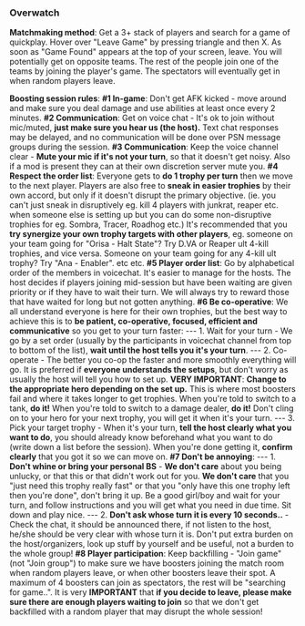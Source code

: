 ### Overwatch

**Matchmaking method**:
Get a 3+ stack of players and search for a game of quickplay. Hover over "Leave Game" by pressing triangle and then X. As soon as "Game Found" appears at the top of your screen, leave. You will potentially get on opposite teams. The rest of the people join one of the teams by joining the player's game. The spectators will eventually get in when random players leave.

**Boosting session rules**:
**#1 In-game**: Don't get AFK kicked - move around and make sure you deal damage and use abilities at least once every 2 minutes.
**#2 Communication**: Get on voice chat - It's ok to join without mic/muted, **just make sure you hear us (the host).** Text chat responses may be delayed, and no communication will be done over PSN message groups during the session.
**#3 Communication**: Keep the voice channel clear - **Mute your mic if it's not your turn**, so that it doesn't get noisy. Also if a mod is present they can at their own discretion server mute you.
**#4 Respect the order list**: Everyone gets to **do 1 trophy per turn** then we move to the next player. Players are also free to __sneak in easier trophies__​ by their own accord, but only if it doesn't disrupt the primary objective. (ie. you can't just sneak in disruptively eg. kill 4 players with junkrat, reaper etc. when someone else is setting up but you can do some non-disruptive trophies for eg. Sombra, Tracer, Roadhog etc.) It's recommended that you __try synergize your own trophy targets with other players__, eg. someone on your team going for "Orisa - Halt State"? Try D.VA or Reaper ult 4-kill trophies, and vice versa. Someone on your team going for any 4-kill ult trophy? Try "Ana - Enabler". etc etc.
**#5 Player order list**: Go by alphabetical order of the members in voicechat. It's easier to manage for the hosts. The host decides if players joining mid-session but have been waiting are given priority or if they have to wait their turn. We will always try to reward those that have waited for long but not gotten anything.
**#6 Be co-operative**: We all understand everyone is here for their own trophies, but the best way to achieve this is to **be patient, co-operative, focused, efficient and communicative** so you get to your turn faster:
--- 1. Wait for your turn - We go by a set order (usually by the participants in voicechat channel from top to bottom of the list), **wait until the host tells you it's your turn**.
--- 2. Co-operate - The better you co-op the faster and more smoothly everything will go. It is preferred if **everyone understands the setups**, but don't worry as usually the host will tell you how to set up. __**VERY IMPORTANT**__: **Change to the appropriate hero depending on the set up.** This is where most boosters fail and where it takes longer to get trophies. When you're told to switch to a tank, **do it!** When you're told to switch to a damage dealer, **do it!** Don't cling on to your hero for your next trophy, you will get it when it's your turn.
--- 3. Pick your target trophy - When it's your turn, **tell the host clearly what you want to do**, you should already know beforehand what you want to do (write down a list before the session). When you're done getting it, **confirm clearly** that you got it so we can move on.
**#7 Don't be annoying**: 
--- 1. **Don't whine or bring your personal BS** - **We don't care** about you being unlucky, or that this or that didn't work out for you. **We don't care** that you "just need this trophy really fast" or that you "only have this one trophy left then you're done", don't bring it up. Be a good girl/boy and wait for your turn, and follow instructions and you will get what you need in due time. Sit down and play nice.
--- 2. **Don't ask whose turn it is every 10 seconds..** - Check the chat, it should be announced there, if not listen to the host, he/she should be very clear with whose turn it is. Don't put extra burden on the host/organizers, look up stuff by yourself and be useful, not a burden to the whole group!
**#8 Player participation**: Keep backfilling - "Join game" (not "Join group") to make sure we have boosters joining the match room when random players leave, or when other boosters leave their spot. A maximum of 4 boosters can join as spectators, the rest will be "searching for game..". It is very __IMPORTANT__ that **if you decide to leave, please make sure there are enough players waiting to join** so that we don't get backfilled with a random player that may disrupt the whole session!
